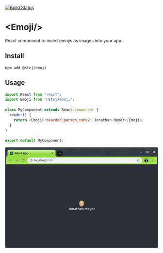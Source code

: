 [![Build Status](https://travis-ci.org/jonathan-meyer/emoji.svg?branch=master)](https://travis-ci.org/jonathan-meyer/emoji)

# &lt;Emoji/&gt;

React component to insert emojis as images into your app.

## Install

```
npm add @stej/emoji
```

## Usage

```js
import React from "react";
import Emoji from "@stej/emoji";

class MyComponent extends React.Component {
  render() {
    return <Emoji>:bearded_person_tone2: Jonathan Meyer</Emoji>;
  }
}

export default MyComponent;
```

![screeshot](./Emoji.png)
